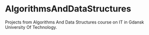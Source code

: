 # AlgorithmsAndDataStructures
 Projects from Algorithms And Data Structures course on IT in Gdansk University Of Technology.
